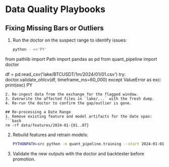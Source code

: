 # Data Quality Playbooks

## Fixing Missing Bars or Outliers
1. Run the doctor on the suspect range to identify issues:
   ```bash
   python - <<'PY'
from pathlib import Path
import pandas as pd
from quant_pipeline import doctor

df = pd.read_csv('lake/BTCUSDT/1m/2024/01/01.csv')
try:
    doctor.validate_ohlcv(df, timeframe_ms=60_000)
except ValueError as exc:
    print(exc)
PY
   ```
2. Re-ingest data from the exchange for the flagged window.
3. Overwrite the affected files in `lake/...` with the fresh dump.
4. Re-run the doctor to confirm the gap/outlier is gone.

## Re-processing a Date Range
1. Remove existing feature and model artifacts for the date span:
   ```bash
   rm -rf data/features/2024-01-{01..07}
   ```
2. Rebuild features and retrain models:
   ```bash
   PYTHONPATH=src python -m quant_pipeline.training --start 2024-01-01 --end 2024-01-07
   ```
3. Validate the new outputs with the doctor and backtester before promotion.
